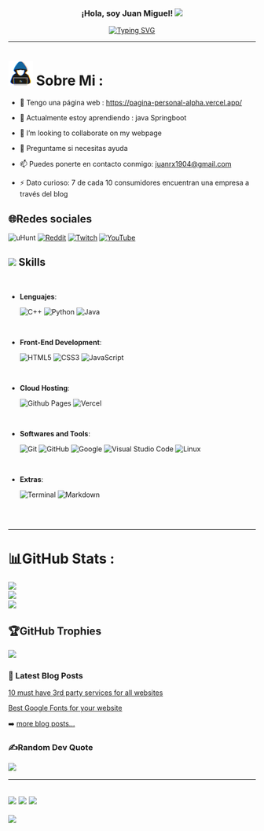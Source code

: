 <h3 align="center">
  ¡Hola, soy Juan Miguel!
  <img src="https://media.giphy.com/media/hvRJCLFzcasrR4ia7z/giphy.gif" width="28">
</h3>
<p align="center">
  <a href="https://git.io/typing-svg"><img src="https://readme-typing-svg.herokuapp.com?font=Fira+Code&pause=1000&color=0452FF&background=FF000000&random=false&width=435&lines=Bienvenido+a+mi+perfil+de+GitHub.;Aqu%C3%AD+tengo+mis+proyectos.;Realizados+en+diferentes+lenguajes." alt="Typing SVG" /></a>
</p>

---
<div align="">
  
# <picture><img src = "https://github.com/0xAbdulKhalid/0xAbdulKhalid/raw/main/assets/mdImages/about_me.gif" width = 50px></picture> Sobre Mi :
- 🔭 Tengo una página web : https://pagina-personal-alpha.vercel.app/
  
- 🌱 Actualmente estoy aprendiendo : java Springboot

- 👯 I’m looking to collaborate on my webpage

- 💬 Preguntame si necesitas ayuda

- 📫 Puedes ponerte en contacto conmigo: juanrx1904@gmail.com

- ⚡ Dato curioso: 7 de cada 10 consumidores encuentran una empresa a través del blog


## 🌐Redes sociales
![uHunt](https://img.shields.io/badge/uHunt-red?logo=uHunt&link=https%3A%2F%2Fuhunt.onlinejudge.org%2Fid%2F1257196) [![Reddit](https://img.shields.io/badge/Reddit-%23FF4500.svg?logo=Reddit&logoColor=white)](https://reddit.com/user/CodeWhiteWeb) [![Twitch](https://img.shields.io/badge/Twitch-%239146FF.svg?logo=Twitch&logoColor=white)](https://twitch.tv/code_white_web) [![YouTube](https://img.shields.io/badge/YouTube-%23FF0000.svg?logo=YouTube&logoColor=white)](https://youtube.com/c/CodeWhiteWeb) 

## <img src="https://media2.giphy.com/media/QssGEmpkyEOhBCb7e1/giphy.gif?cid=ecf05e47a0n3gi1bfqntqmob8g9aid1oyj2wr3ds3mg700bl&rid=giphy.gif" width ="25"><b> Skills</b>
<br>

<p align="center">

- **Lenguajes**:

    ![C++](https://img.shields.io/badge/C++%20-%2300599C.svg?style=for-the-badge&logo=c%2B%2B&logoColor=white)
    ![Python](https://img.shields.io/badge/Python%20-%2314354C.svg?style=for-the-badge&logo=python&logoColor=white)
    ![Java](https://img.shields.io/badge/Java-ED8B00?style=for-the-badge&logo=openjdk&logoColor=white)

<br>   
    
- **Front-End Development**:

   ![HTML5](https://img.shields.io/badge/HTML5%20-%23E34F26.svg?style=for-the-badge&logo=html5&logoColor=white)
   ![CSS3](https://img.shields.io/badge/CSS%20-%231572B6.svg?style=for-the-badge&logo=css3&logoColor=white)
   ![JavaScript](https://img.shields.io/badge/JavaScript%20-%23F7DF1E.svg?style=for-the-badge&logo=javascript&logoColor=black)

<br>

- **Cloud Hosting**:

    ![Github Pages](https://img.shields.io/badge/GitHub%20Pages-%23327FC7.svg?style=for-the-badge&logo=github&logoColor=white)
    ![Vercel](https://img.shields.io/badge/Vercel-000000?style=for-the-badge&logo=vercel&logoColor=white)
    
<br>

- **Softwares and Tools**:

    ![Git](https://img.shields.io/badge/git-%23F05033.svg?style=for-the-badge&logo=git&logoColor=white)
    ![GitHub](https://img.shields.io/badge/github-%23121011.svg?style=for-the-badge&logo=github&logoColor=white)
    ![Google](https://img.shields.io/badge/google-%234285F4.svg?style=for-the-badge&logo=google&logoColor=white)
    ![Visual Studio Code](https://img.shields.io/badge/Visual%20Studio%20Code-0078d7.svg?style=for-the-badge&logo=visual-studio-code&logoColor=white)
    ![Linux](https://img.shields.io/badge/Linux-FCC624?style=for-the-badge&logo=linux&logoColor=black) 

<br>

- **Extras**:

    ![Terminal](https://img.shields.io/badge/Terminal-%23054020?style=for-the-badge&logo=gnu-bash&logoColor=white)
    ![Markdown](https://img.shields.io/badge/markdown-%23000000.svg?style=for-the-badge&logo=markdown&logoColor=white)   


</p>

<br>
<br>

-----
# 📊GitHub Stats :
![](https://github-readme-stats.vercel.app/api?username=CodeWhiteWeb&theme=radical&hide_border=false&include_all_commits=false&count_private=false)<br/>
![](https://github-readme-streak-stats.herokuapp.com/?user=CodeWhiteWeb&theme=radical&hide_border=false)<br/>
![](https://github-readme-stats.vercel.app/api/top-langs/?username=CodeWhiteWeb&theme=radical&hide_border=false&include_all_commits=false&count_private=false&layout=compact)

## 🏆GitHub Trophies
![](https://github-profile-trophy.vercel.app/?username=CodeWhiteWeb&theme=discord&no-frame=false&no-bg=false&margin-w=4)

### 📕 Latest Blog Posts

<!-- BLOG-POST-LIST:START -->
 [10 must have 3rd party services for all websites](https://dev.to/codewhiteweb/10-must-have-3rd-party-services-for-all-websites-584m)
  
 [Best Google Fonts for your website](https://dev.to/codewhiteweb/best-google-fonts-for-your-website-3e5k)
<!-- BLOG-POST-LIST:END -->

➡️ [more blog posts...](https://dev.to/codewhiteweb)

### ✍️Random Dev Quote
![](https://quotes-github-readme.vercel.app/api?type=horizontal&theme=merko)

---
![](https://forthebadge.com/images/badges/powered-by-black-magic.svg)
![](http://ForTheBadge.com/images/badges/built-by-developers.svg)
![](https://forthebadge.com/images/badges/uses-brains.svg)
---
![](https://komarev.com/ghpvc/?username=CodeWhiteWeb&label=Visitors+Count&color=brightgreen)
</div>
